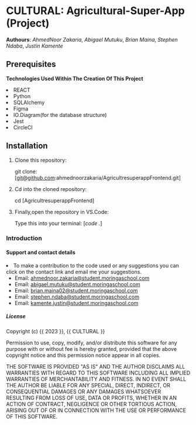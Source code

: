 # **CULTURAL**: Agricultural-Super-App (Project)
**Authours**: *AhmedNoor Zakaria*, *Abigael Mutuku*, *Brian Maina*, *Stephen Ndaba*, *Justin Kamente*

## Prerequisites

**Technologies Used Within The Creation Of This Project**
    <li>REACT
    <li>Python
    <li>SQLAlchemy
    <li>Figma
    <li>IO.Diagram(for the database structure)
    <li>Jest
    <li>CircleCI

## Installation

1. Clone this repository:

   git clone:[git@github.com:ahmednoorzakaria/AgricultresuperappFrontend.git]

2. Cd into the cloned repository:

   cd [AgricultresuperappFrontend]

3. Finally,open the repository in VS.Code:

   Type this into your terminal: [*code .*]

### Introduction


#### Support and contact details 

<li>To make a contribution to the code used or any suggestions you can click on the contact link and email me your suggestions.

- Email: ahmednoor.zakaria@student.moringaschool.com
- Email: abigael.mutuku@student.moringaschool.com
- Email: brian.maina02@student.moringaschool.com
- Email: stephen.ndaba@student.moringaschool.com
- Email: kamente.justin@student.moringaschool.com

##### License
Copyright (c) {{ 2023 }}, {{ CULTURAL }}

Permission to use, copy, modify, and/or distribute this software for any
purpose with or without fee is hereby granted, provided that the above
copyright notice and this permission notice appear in all copies.

THE SOFTWARE IS PROVIDED "AS IS" AND THE AUTHOR DISCLAIMS ALL WARRANTIES WITH
REGARD TO THIS SOFTWARE INCLUDING ALL IMPLIED WARRANTIES OF MERCHANTABILITY AND
FITNESS. IN NO EVENT SHALL THE AUTHOR BE LIABLE FOR ANY SPECIAL, DIRECT,
INDIRECT, OR CONSEQUENTIAL DAMAGES OR ANY DAMAGES WHATSOEVER RESULTING FROM
LOSS OF USE, DATA OR PROFITS, WHETHER IN AN ACTION OF CONTRACT, NEGLIGENCE OR
OTHER TORTIOUS ACTION, ARISING OUT OF OR IN CONNECTION WITH THE USE OR
PERFORMANCE OF THIS SOFTWARE.